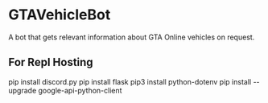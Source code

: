 # GTAVehicleBot

A bot that gets relevant information about GTA Online vehicles on request.

## For Repl Hosting

pip install discord.py
pip install flask
pip3 install python-dotenv
pip install --upgrade google-api-python-client
